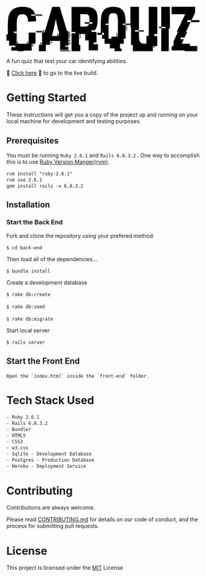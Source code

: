 ![Car Quiz Logo](./front-end/logo/isolated-monochrome-black.svg)

A fun quiz that test your car identifying abilities.  

🚗 [Click here](https://carquiz.netlify.app) 🚗 to go to the live build.

# Getting Started 

These instructions will get you a copy of the project up and running on your local machine for development and testing purposes.

## Prerequisites

You must be running `Ruby 2.6.1` and `Rails 6.0.3.2` . One way to accomplish this is to use [Ruby Version Manger(rvm)](https://rvm.io/rvm/install).

    rvm install "ruby-2.6.1"
    rvm use 2.6.1
    gem install rails -v 6.0.3.2


## Installation 

### Start the Back End 

Fork and clone the repository using your prefered method. 

    $ cd back-end 

Then load all of the dependencies...

    $ bundle install 

Create a development database 

    $ rake db:create 

    $ rake db:seed 

    $ rake db:migrate 

Start local server 

    $ rails server

## Start the Front End 

    Open the `index.html` inside the `front-end` folder. 

# Tech Stack Used 

    - Ruby 2.6.1 
    - Rails 6.0.3.2
    - Bundler 
    - HTML5
    - CSS3
    - w3.css
    - Sqlite - Development Database
    - Postgres - Production Database 
    - Heroku - Deployment Service 

# Contributing

Contributions are always welcome.

Please read [CONTRIBUTING.md](https://gist.github.com/PurpleBooth/b24679402957c63ec426) for details on our code of conduct, and the process for submitting pull requests.

# License

This project is licensed under the [MIT](https://opensource.org/licenses/MIT) License

